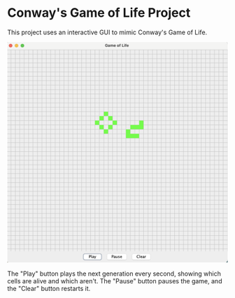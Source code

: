 # Conway's Game of Life Project

This project uses an interactive GUI to mimic Conway's Game of Life.


![MuseumFrame](Screenshots/GameOfLife.png)

The "Play" button plays the next generation every second, showing which cells are alive and which aren't. The "Pause" button pauses the game, and the "Clear" button restarts it.

